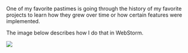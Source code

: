 One of my favorite pastimes is going through the history of my favorite projects to learn how they grew over time or how certain features were implemented.

The image below describes how I do that in WebStorm.

[![](/guides/project-history.png)](/guides/project-history.png)
